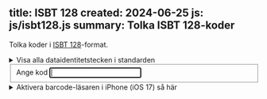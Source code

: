 title: ISBT 128
created: 2024-06-25
js: js/isbt128.js
summary: Tolka ISBT 128-koder
---

Tolka koder i [ISBT 128](https://www.isbt128.org/tech-spec)-format.

<details>
    <summary>Visa alla dataidentitetstecken i standarden</summary>
    <table>
        <thead>
            <tr>
                <th>Tecken</th>
                <th>Kodstruktur</th>
            </tr>
        </thead>
        <tbody>
            <tr>
                 <td><code>={A-N,P-Z,1-9}</code></td>
                 <td>Donation Identification Number</td>
             </tr>
             <tr>
                 <td><code>=%</code></td>
                 <td>Blood Groups [ABO and RhD]</td>
             </tr>
             <tr>
                 <td><code>=<</code></td>
                 <td>Product Code</td>
             </tr>
             <tr>
                 <td><code>=></code></td>
                 <td>Expiration Date</td>
             </tr>
             <tr>
                 <td><code>&></code></td>
                 <td>Expiration Date and Time</td>
             </tr>
             <tr>
                 <td><code>=*</code></td>
                 <td>Collection Date</td>
             </tr>
             <tr>
                 <td><code>&*</code></td>
                 <td>Collection Date and Time</td>
             </tr>
             <tr>
                 <td><code>=}</code></td>
                 <td>Production Date</td>
             </tr>
             <tr>
                 <td><code>&}</code></td>
                 <td>Production Date and Time</td>
             </tr>
             <tr>
                 <td><code>&(</code></td>
                 <td>Special Testing: General</td>
             </tr>
             <tr>
                 <td><code>={</code></td>
                 <td>Special Testing: Red Blood Cell Antigens</td>
             </tr>
             <tr>
                 <td><code>=\</code></td>
                 <td>Special Testing: Red Blood Cell Antigens—General</td>
             </tr>
             <tr>
                 <td><code>&\</code></td>
                 <td>Special Testing: Red Blood Cell Antigens—Finnish</td>
             </tr>
             <tr>
                 <td><code>&{</code></td>
                 <td>Special Testing: Platelet HLA and Platelet Specific Antigens</td>
             </tr>
             <tr>
                 <td><code>=[</code></td>
                 <td>Special Testing: HLA-A and -B Alleles</td>
             </tr>
             <tr>
                 <td><code>=\</code></td>
                 <td>Special Testing: HLA-DRB1 Alleles</td>
             </tr>
             <tr>
                 <td><code>=)</code></td>
                 <td>Container Manufacturer and Catalog Number</td>
             </tr>
             <tr>
                 <td><code>&)</code></td>
                 <td>Container Lot Number</td>
             </tr>
             <tr>
                 <td><code>=;</code></td>
                 <td>Donor Identification Number</td>
             </tr>
             <tr>
                 <td><code>='</code></td>
                 <td>Staff Member Identification Number</td>
             </tr>
             <tr>
                 <td><code>=-</code></td>
                 <td>Manufacturer and Catalog Number: Items Other Than Containers</td>
             </tr>
             <tr>
                 <td><code>&-</code></td>
                 <td>Lot Number: Items Other Than Containers</td>
             </tr>
             <tr>
                 <td><code>=+</code></td>
                 <td>Compound Message</td>
             </tr>
             <tr>
                 <td><code>=#</code></td>
                 <td>Patient Date of Birth</td>
             </tr>
             <tr>
                 <td><code>&#</code></td>
                 <td>Patient Identification Number</td>
             </tr>
             <tr>
                 <td><code>=]</code></td>
                 <td>Expiration Month and Year</td>
             </tr>
             <tr>
                 <td><code>&\</code></td>
                 <td>Transfusion Transmitted Infection Marker</td>
             </tr>
             <tr>
                 <td><code>=$</code></td>
                 <td>Product Consignment</td>
             </tr>
             <tr>
                 <td><code>&$</code></td>
                 <td>Dimensions</td>
             </tr>
             <tr>
                 <td><code>&%</code></td>
                 <td>Red Cell Antigens with Test History</td>
             </tr>
             <tr>
                 <td><code>=␣</code> (blank)</td>
                 <td>Flexible Date and Time</td>
             </tr>
             <tr>
                 <td><code>=,</code></td>
                 <td>Product Divisions</td>
             </tr>
             <tr>
                 <td><code>&+</code></td>
                 <td>Processing Facility Information Code</td>
             </tr>
             <tr>
                 <td><code>=/</code></td>
                 <td>Processor Product Identification Code</td>
             </tr>
             <tr>
                 <td><code>&,1</code></td>
                 <td>MPHO Lot Number</td>
             </tr>
             <tr>
                 <td><code>&,2</code></td>
                 <td>MPHO Supplemental Identification Number</td>
             </tr>
             <tr>
                 <td><code>&,3</code></td>
                 <td>Global Registration Identifier for Donors</td>
             </tr>
             <tr>
                 <td><code>&,4</code></td>
                 <td>Single European Code</td>
             </tr>
             <tr>
                 <td><code>&):</code></td>
                 <td>Global Registration Identifier for Donors</td>
             </tr>
             <tr>
                 <td><code>&/</code></td>
                 <td>Chain of Identity Identifier</td>
             </tr>
             <tr>
                 <td><code>&{a-z}</code></td>
                 <td>Data Structures Not Defined by ICCBBA</td>
             </tr>
             <tr>
                 <td><code>&;</code></td>
                 <td>Reserved Data Identifiers for a Nationally Specified Donor Identification Number</td>
             </tr>
             <tr>
                 <td><code>&!</code></td>
                 <td>Confidential Unit Exclusion Status Data Structure</td>
             </tr>
        </tbody>
    </table>
</details>

<form id="codeinputform" action="javascript:interpretCode()">
    <fieldset>
        <label for="code">Ange kod</label>
        <input type="text" id="code" autofocus>
        <input type="submit" hidden />
    </fieldset>
    <fieldset id="detectionFields" style="display: none;">
        <label for="fileinput">Eller läs in bild 📷</label>
        <input type="file" accept="image/*" id="fileinput" onchange="javascript:readBarcode()">
    </fieldset>
    <div id="detectionInformation">
        <details>
            <summary>Aktivera barcode-läsaren i iPhone (iOS 17) så här</summary>

            &rarr; Inställningar <br>
            &rarr; Safari <br>
            &rarr; Avancerat <br>
            &rarr; Funktionsflaggor <br>
            &rarr; Shape Detection API <br>
        </details>
    </div>
</form>

<div id="isbt128out"></div>

<h3>Sökhistorik</h3>
<div id="isbt128history"></div>
